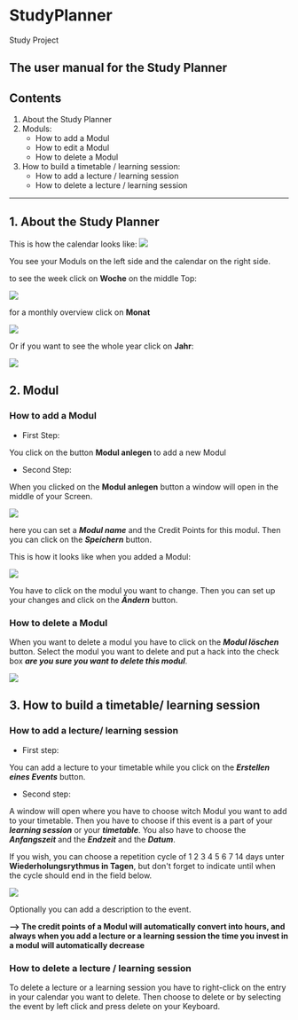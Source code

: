 # StudyPlanner

Study Project

The user manual for the Study Planner
---

## Contents

1. About the Study Planner
2. Moduls:
    * How to add a Modul
    * How to edit a Modul
    * How to delete a Modul
3. How to build a timetable / learning session:
    * How to add a lecture / learning session
    * How to delete a lecture / learning session

---

## 1. About the Study Planner

This is how the calendar looks like:
<img src="images/CalenderOverview.png">

You see your Moduls on the left side and the calendar on the right side.

to see the week click on **Woche** on the middle Top:

<img src="images/WeekView.png">

for a monthly overview click on **Monat**

<img src="images/MonthView.png">

Or if you want to see the whole year click on **Jahr**:

<img src="images/YearView.png">

## 2. Modul

### How to add a Modul

- First Step:

You click on the button **Modul anlegen** to add a new Modul

- Second Step:

When you clicked on the **Modul anlegen** button a window will open in the middle of your Screen.

<img src="images/addModulWindow.png">

here you can set a ***Modul name*** and the Credit
Points for this modul. Then you can click on the ***Speichern*** button.


This is how it looks like when you added a Modul:

<img src="images/Moduladded.png">

You have to click on the modul you want to change. Then you can set up your changes and click on the
***Ändern*** button.

### How to delete a Modul

When you want to delete a modul you have to click on the ***Modul löschen*** button. Select the modul you want to delete
and put a hack into the check box ***are you sure you want to delete this modul***.

<img src="images/DeleteModul.png">

## 3. How to build a timetable/ learning session

### How to add a lecture/ learning session

- First step:

You can add a lecture to your timetable while you click on the ***Erstellen eines Events***
button.

- Second step:

A window will open where you have to choose witch Modul you want to add to your timetable. Then you have to choose if
this event is a part of your ***learning session***
or your ***timetable***. You also have to choose the ***Anfangszeit*** and the ***Endzeit*** and the ***Datum***.

If you wish, you can choose a repetition cycle of 1 2 3 4 5 6 7 14 days unter **Wiederholungsrythmus in Tagen**, but don't forget to indicate until when the cycle should end in the field below.

<img src="images/Eventadded.png">

Optionally you can add a description to the event.

**--> The credit points of a Modul will automatically convert into hours, and always when you add a lecture or a
learning session the time you invest in a modul will automatically decrease**

### How to delete a lecture / learning session

To delete a lecture or a learning session you have to right-click on the entry in your calendar you want to delete. Then
choose to delete or by selecting the event by left click and press delete on your Keyboard.
